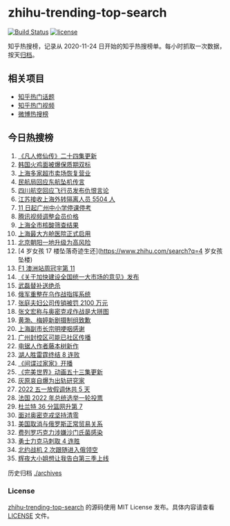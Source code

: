 # zhihu-trending-top-search

[![Build Status](https://github.com/justjavac/zhihu-trending-top-search/workflows/ci/badge.svg?branch=main)](https://github.com/justjavac/zhihu-trending-top-search/actions)
[![license](https://img.shields.io/github/license/justjavac/zhihu-trending-top-search)](https://github.com/justjavac/zhihu-trending-top-search/blob/main/LICENSE)

知乎热搜榜，记录从 2020-11-24 日开始的知乎热搜榜单。每小时抓取一次数据，按天[归档](./archives)。

## 相关项目

- [知乎热门话题](https://github.com/justjavac/zhihu-trending-hot-questions)
- [知乎热门视频](https://github.com/justjavac/zhihu-trending-hot-video)
- [微博热搜榜](https://github.com/justjavac/weibo-trending-hot-search)

## 今日热搜榜

<!-- BEGIN -->
<!-- 最后更新时间 Mon Apr 11 2022 16:13:06 GMT+0800 (China Standard Time) -->

1. [《凡人修仙传》二十四集更新](https://www.zhihu.com/search?q=凡人修仙传之魔道争锋二十四集)
1. [韩国火鸡面被爆保质期双标](https://www.zhihu.com/search?q=韩国火鸡面)
1. [上海多家超市卖场恢复营业](https://www.zhihu.com/search?q=上海超市)
1. [民航局回应东航坠机传言](https://www.zhihu.com/search?q=民航局回应传言)
1. [四川航空回应飞行员发布仇恨言论](https://www.zhihu.com/search?q=四川航空回应)
1. [江苏接收上海外转隔离人员 5504 人](https://www.zhihu.com/search?q=上海隔离)
1. [11 日起广州中小学停课停考](https://www.zhihu.com/search?q=广州疫情)
1. [腾讯视频调整会员价格](https://www.zhihu.com/search?q=腾讯视频会员价格)
1. [上海全市核酸筛查结果](https://www.zhihu.com/search?q=上海全市核酸筛查结果)
1. [上海最大方舱医院正式启用](https://www.zhihu.com/search?q=方舱医院)
1. [北京朝阳一地升级为高风险](https://www.zhihu.com/search?q=北京高风险)
1. [4 岁女孩 17 楼坠落奇迹生还](https://www.zhihu.com/search?q=4 岁女孩坠楼)
1. [F1 澳洲站周冠宇第 11](https://www.zhihu.com/search?q=周冠宇)
1. [《关于加快建设全国统一大市场的意见》发布](https://www.zhihu.com/search?q=中共中央)
1. [武磊替补送绝杀](https://www.zhihu.com/search?q=武磊)
1. [俄军重整在乌作战指挥系统](https://www.zhihu.com/search?q=俄乌局势)
1. [张庭夫妇公司传销被罚 2100 万元](https://www.zhihu.com/search?q=张庭夫妇公司)
1. [张文宏称与奥密克戎作战是大拼图](https://www.zhihu.com/search?q=张文宏发文)
1. [黄渤、梅婷新剧摄制组致歉](https://www.zhihu.com/search?q=黄渤小区拍戏遭驱赶)
1. [上海副市长宗明哽咽感谢](https://www.zhihu.com/search?q=上海疫情防控)
1. [广州封控区可能已社区传播](https://www.zhihu.com/search?q=广州疫情)
1. [电锯人作者藤本树新作](https://www.zhihu.com/search?q=藤本树新作)
1. [湖人胜雷霆终结 8 连败](https://www.zhihu.com/search?q=湖人)
1. [《间谍过家家》开播](https://www.zhihu.com/search?q=间谍过家家)
1. [《完美世界》动画五十三集更新](https://www.zhihu.com/search?q=完美世界动画53集)
1. [灰原哀自爆为出轨研究家](https://www.zhihu.com/search?q=灰原哀出轨研究家)
1. [2022 五一放假调休共 5 天](https://www.zhihu.com/search?q=五一)
1. [法国 2022 年总统选举一轮投票](https://www.zhihu.com/search?q=法国总统选举)
1. [杜兰特 36 分篮网升第 7](https://www.zhihu.com/search?q=篮网)
1. [面对奥密克戎坚持清零](https://www.zhihu.com/search?q=奥密克戎)
1. [美国取消与俄罗斯正常贸易关系](https://www.zhihu.com/search?q=拜登)
1. [费列罗巧克力涉嫌沙门氏菌感染](https://www.zhihu.com/search?q=费列罗)
1. [勇士力克马刺取 4 连胜](https://www.zhihu.com/search?q=勇士)
1. [北约战机 2 次跟随进入俄领空](https://www.zhihu.com/search?q=北约战机)
1. [辉夜大小姐想让我告白第三季上线](https://www.zhihu.com/search?q=辉夜大小姐第三季第一集)

<!-- END -->

历史归档 [./archives](./archives)

### License

[zhihu-trending-top-search](https://github.com/justjavac/zhihu-trending-top-search)
的源码使用 MIT License 发布。具体内容请查看 [LICENSE](./LICENSE) 文件。
